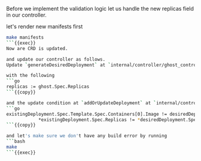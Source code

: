 Before we implement the validation logic let us handle the new replicas field in our controller.

let's render new manifests first

```bash
make manifests
```{{exec}}
Now are CRD is updated.

and update our controller as follows.
Update `generateDesiredDeployment` at `internal/controller/ghost_controller.go:245`

with the following
```go
replicas := ghost.Spec.Replicas
```{{copy}}

and the update condition at `addOrUpdateDeployment` at `internal/controller/ghost_controller.go:217`
```go
existingDeployment.Spec.Template.Spec.Containers[0].Image != desiredDeployment.Spec.Template.Spec.Containers[0].Image ||
			*existingDeployment.Spec.Replicas != *desiredDeployment.Spec.Replicas
```{{copy}}

and let's make sure we don't have any build error by running 
```bash
make
```{{exec}}
